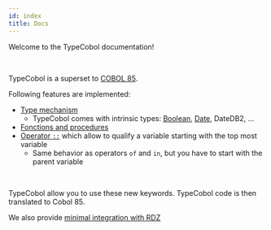 ```yaml
---
id: index
title: Docs
---
```


Welcome to the TypeCobol documentation!

&nbsp;

TypeCobol is a superset to [COBOL 85](https://en.wikipedia.org/wiki/COBOL).

Following features are implemented:

- [Type mechanism](https://github.com/TypeCobolTeam/TypeCobol/wiki/TypeCobolTypesNutshell)
  - TypeCobol comes with intrinsic types: [Boolean](https://github.com/TypeCobolTeam/TypeCobol/wiki/TypeCobolTypeBool), [Date](https://github.com/TypeCobolTeam/TypeCobol/wiki/TypeCobolTypeDate), DateDB2, ...
- [Fonctions and procedures](https://github.com/TypeCobolTeam/TypeCobol/wiki/TypeCobolFunctionNutshell)
- [Operator `::`](https://github.com/TypeCobolTeam/TypeCobol/wiki/TypeCobolNameQualification) which allow to qualify a variable starting with the top most variable
  - Same behavior as operators `of` and `in`, but you have to start with the parent variable

&nbsp;

TypeCobol allow you to use these new keywords. TypeCobol code is then translated to Cobol 85.

We also provide [minimal integration with RDZ](https://github.com/TypeCobolTeam/TypeCobol/wiki/RDZPreprocessor)
